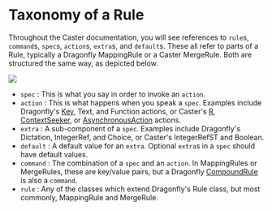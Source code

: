 # Taxonomy of a Rule

Throughout the Caster documentation, you will see references to `rule`s, `command`s, `spec`s, `action`s, `extra`s, and `default`s. These all refer to parts of a Rule, typically a Dragonfly MappingRule or a Caster MergeRule. Both are structured the same way, as depicted below.

<img src="https://github.com/synkarius/caster/blob/develop/caster/doc/img/terminology.png">

- `spec` : This is what you say in order to invoke an `action`.
- `action` : This is what happens when you speak a `spec`. Examples include Dragonfly's [Key](http://dragonfly.readthedocs.io/en/latest/actions.html#key-action), Text, and Function actions, or Caster's [R](http://caster.readthedocs.io/en/latest/caster/doc/readthedocs/ContextStack/#registeredaction), [ContextSeeker](http://caster.readthedocs.io/en/latest/caster/doc/readthedocs/ContextStack/#contextseeker), or [AsynchronousAction](http://caster.readthedocs.io/en/latest/caster/doc/readthedocs/ContextStack/#asynchronousaction) actions.
- `extra` : A sub-component of a `spec`. Examples include Dragonfly's Dictation, IntegerRef, and Choice, or Caster's IntegerRefST and Boolean.
- `default` : A default value for an `extra`. Optional `extra`s in a `spec` should have default values.
- `command` : The combination of a `spec` and an `action`. In MappingRules or MergeRules, these are key/value pairs, but a Dragonfly [CompoundRule](http://dragonfly.readthedocs.io/en/latest/_modules/dragonfly/grammar/rule_compound.html) is also a `command`.
- `rule` : Any of the classes which extend Dragonfly's Rule class, but most commonly, MappingRule and MergeRule.
